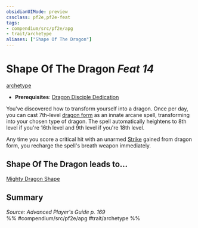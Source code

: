 ```yaml
---
obsidianUIMode: preview
cssclass: pf2e,pf2e-feat
tags:
- compendium/src/pf2e/apg
- trait/archetype
aliases: ["Shape Of The Dragon"]
---
```

# Shape Of The Dragon  *Feat 14*  
[archetype](../../rules/traits/archetype.md)  

- **Prerequisites**: [Dragon Disciple Dedication](dragon-disciple-dedication-apg.md)

You've discovered how to transform yourself into a dragon. Once per day, you can cast 7th-level [dragon form](../spells/dragon-form.md) as an innate arcane spell, transforming into your chosen type of dragon. The spell automatically heightens to 8th level if you're 16th level and 9th level if you're 18th level.

Any time you score a critical hit with an unarmed [Strike](../../rules/actions/strike.md) gained from dragon form, you recharge the spell's breath weapon immediately.

## Shape Of The Dragon leads to...

[Mighty Dragon Shape](mighty-dragon-shape-apg.md)

## Summary

*Source: Advanced Player's Guide p. 169*  
%% #compendium/src/pf2e/apg #trait/archetype %%